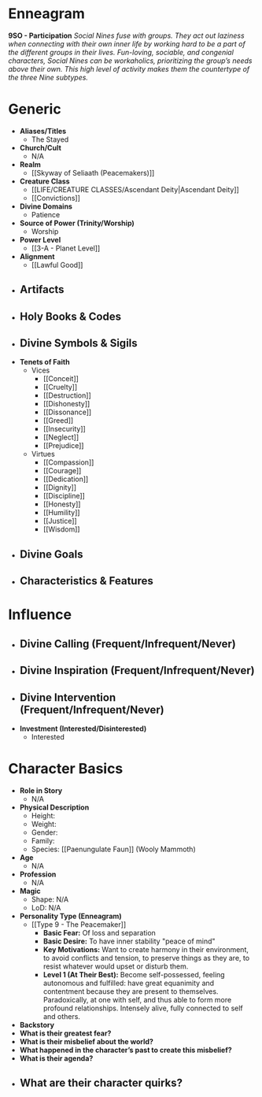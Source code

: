 # Enneagram

**9SO - Participation**
*Social Nines fuse with groups. They act out laziness when connecting with their own inner life by working hard to be a part of the different groups in their lives. Fun-loving, sociable, and congenial characters, Social Nines can be workaholics, prioritizing the group’s needs above their own. This high level of activity makes them the countertype of the three Nine subtypes.*
# Generic
- **Aliases/Titles**
	- The Stayed
- **Church/Cult**
	- N/A
- **Realm**
	- [[Skyway of Seliaath (Peacemakers)]]
- **Creature Class**
	- [[LIFE/CREATURE CLASSES/Ascendant Deity|Ascendant Deity]]
	- [[Convictions]]
- **Divine Domains**
	- Patience
- **Source of Power (Trinity/Worship)**
	- Worship
- **Power Level**
	- [[3-A - Planet Level]]
- **Alignment**
	- [[Lawful Good]]
- **Artifacts**
	- 
- **Holy Books & Codes**
	- 
- **Divine Symbols & Sigils**
	- 
- **Tenets of Faith**
	- Vices
		- [[Conceit]]
		- [[Cruelty]]
		- [[Destruction]]
		- [[Dishonesty]]
		- [[Dissonance]]
		- [[Greed]]
		- [[Insecurity]]
		- [[Neglect]]
		- [[Prejudice]]
	- Virtues
		- [[Compassion]]
		- [[Courage]]
		- [[Dedication]]
		- [[Dignity]]
		- [[Discipline]]
		- [[Honesty]]
		- [[Humility]]
		- [[Justice]]
		- [[Wisdom]]
- **Divine Goals**
	- 
- **Characteristics & Features**
	- 
# Influence
- **Divine Calling (Frequent/Infrequent/Never)**
	- 
- **Divine Inspiration (Frequent/Infrequent/Never)**
	- 
- **Divine Intervention (Frequent/Infrequent/Never)**
	- 
- **Investment (Interested/Disinterested)**
	- Interested

# Character Basics
- **Role in Story**
	- N/A
- **Physical Description**
	- Height:
	- Weight:
	- Gender:
	- Family:
	- Species: [[Paenungulate Faun]] (Wooly Mammoth)
- **Age**
	- N/A
- **Profession**
	- N/A
- **Magic**
	- Shape: N/A
	- LoD: N/A
- **Personality Type (Enneagram)**
	- [[Type 9 - The Peacemaker]]
		- **Basic Fear:** Of loss and separation
		- **Basic Desire:** To have inner stability "peace of mind"
		- **Key Motivations:** Want to create harmony in their environment, to avoid conflicts and tension, to preserve things as they are, to resist whatever would upset or disturb them.
		- **Level 1 (At Their Best):** Become self-possessed, feeling autonomous and fulfilled: have great equanimity and contentment because they are present to themselves. Paradoxically, at one with self, and thus able to form more profound relationships. Intensely alive, fully connected to self and others.
- **Backstory**
- **What is their greatest fear?**
- **What is their misbelief about the world?**
- **What happened in the character’s past to create this misbelief?**
- **What is their agenda?**
- **What are their character quirks?**
	- 